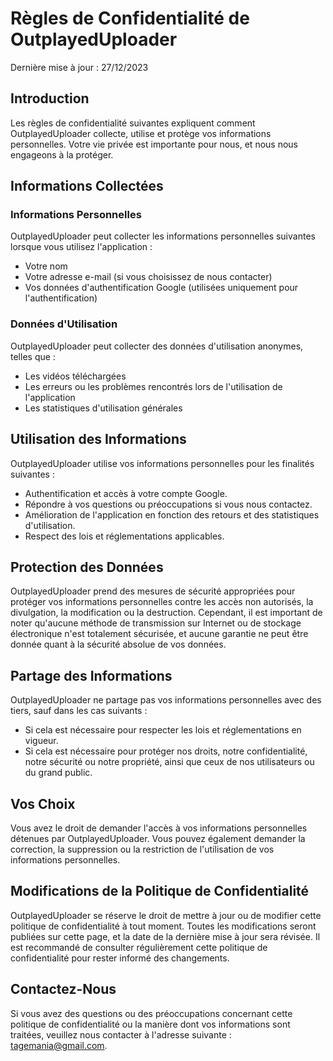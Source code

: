 # Règles de Confidentialité de OutplayedUploader

Dernière mise à jour : 27/12/2023
## Introduction

Les règles de confidentialité suivantes expliquent comment OutplayedUploader collecte, utilise et protège vos informations personnelles. Votre vie privée est importante pour nous, et nous nous engageons à la protéger.

## Informations Collectées
### Informations Personnelles

OutplayedUploader peut collecter les informations personnelles suivantes lorsque vous utilisez l'application :

- Votre nom
- Votre adresse e-mail (si vous choisissez de nous contacter)
- Vos données d'authentification Google (utilisées uniquement pour l'authentification)

### Données d'Utilisation

OutplayedUploader peut collecter des données d'utilisation anonymes, telles que :

- Les vidéos téléchargées
- Les erreurs ou les problèmes rencontrés lors de l'utilisation de l'application
- Les statistiques d'utilisation générales

## Utilisation des Informations

OutplayedUploader utilise vos informations personnelles pour les finalités suivantes :

- Authentification et accès à votre compte Google.
- Répondre à vos questions ou préoccupations si vous nous contactez.
- Amélioration de l'application en fonction des retours et des statistiques d'utilisation.
- Respect des lois et réglementations applicables.

## Protection des Données

OutplayedUploader prend des mesures de sécurité appropriées pour protéger vos informations personnelles contre les accès non autorisés, la divulgation, la modification ou la destruction. Cependant, il est important de noter qu'aucune méthode de transmission sur Internet ou de stockage électronique n'est totalement sécurisée, et aucune garantie ne peut être donnée quant à la sécurité absolue de vos données.

## Partage des Informations

OutplayedUploader ne partage pas vos informations personnelles avec des tiers, sauf dans les cas suivants :

- Si cela est nécessaire pour respecter les lois et réglementations en vigueur.
- Si cela est nécessaire pour protéger nos droits, notre confidentialité, notre sécurité ou notre propriété, ainsi que ceux de nos utilisateurs ou du grand public.

## Vos Choix

Vous avez le droit de demander l'accès à vos informations personnelles détenues par OutplayedUploader. Vous pouvez également demander la correction, la suppression ou la restriction de l'utilisation de vos informations personnelles.

## Modifications de la Politique de Confidentialité

OutplayedUploader se réserve le droit de mettre à jour ou de modifier cette politique de confidentialité à tout moment. Toutes les modifications seront publiées sur cette page, et la date de la dernière mise à jour sera révisée. Il est recommandé de consulter régulièrement cette politique de confidentialité pour rester informé des changements.

## Contactez-Nous

Si vous avez des questions ou des préoccupations concernant cette politique de confidentialité ou la manière dont vos informations sont traitées, veuillez nous contacter à l'adresse suivante : tagemania@gmail.com.